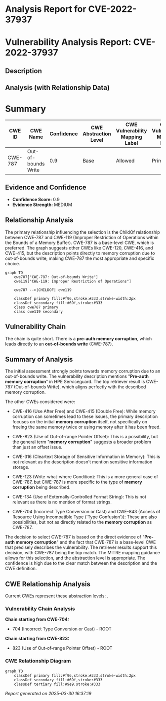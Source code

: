 # Analysis Report for CVE-2022-37937

# Vulnerability Analysis Report: CVE-2022-37937

## Description



## Analysis (with Relationship Data)

# Summary
| CWE ID | CWE Name | Confidence | CWE Abstraction Level | CWE Vulnerability Mapping Label | CWE-Vulnerability Mapping Notes |
|---|---|---|---|---|---|
| CWE-787 | Out-of-bounds Write | 0.9 | Base | Allowed | Primary CWE |

## Evidence and Confidence

*   **Confidence Score:** 0.9
*   **Evidence Strength:** MEDIUM

## Relationship Analysis
The primary relationship influencing the selection is the ChildOf relationship between CWE-787 and CWE-119 (Improper Restriction of Operations within the Bounds of a Memory Buffer). CWE-787 is a base-level CWE, which is preferred. The graph suggests other CWEs like CWE-120, CWE-416, and CWE-415, but the description points directly to memory corruption due to out-of-bounds write, making CWE-787 the most appropriate and specific choice.

```mermaid
graph TD
    cwe787["CWE-787: Out-of-bounds Write"]
    cwe119["CWE-119: Improper Restriction of Operations"]
    
    cwe787 -->|CHILDOF| cwe119
    
    classDef primary fill:#f96,stroke:#333,stroke-width:2px
    classDef secondary fill:#69f,stroke:#333
    class cwe787 primary
    class cwe119 secondary
```

## Vulnerability Chain
The chain is quite short. There is a **pre-auth memory corruption**, which leads directly to an **out-of-bounds write** (CWE-787).

## Summary of Analysis
The initial assessment strongly points towards memory corruption due to an out-of-bounds write. The vulnerability description mentions "**Pre-auth memory corruption**" in HPE Serviceguard. The top retriever result is CWE-787 (Out-of-bounds Write), which aligns perfectly with the described memory corruption.

The other CWEs considered were:

*   CWE-416 (Use After Free) and CWE-415 (Double Free): While memory corruption can sometimes lead to these issues, the primary description focuses on the initial **memory corruption** itself, not specifically on freeing the same memory twice or using memory after it has been freed.

*   CWE-823 (Use of Out-of-range Pointer Offset): This is a possibility, but the general term "**memory corruption**" suggests a broader problem than just an offset issue.

*   CWE-316 (Cleartext Storage of Sensitive Information in Memory): This is not relevant as the description doesn't mention sensitive information storage.

*   CWE-123 (Write-what-where Condition): This is a more general case of CWE-787, but CWE-787 is more specific to the type of **memory corruption** being described.

*   CWE-134 (Use of Externally-Controlled Format String): This is not relevant as there is no mention of format strings.

*   CWE-704 (Incorrect Type Conversion or Cast) and CWE-843 (Access of Resource Using Incompatible Type ('Type Confusion')): These are also possibilities, but not as directly related to the **memory corruption** as CWE-787.

The decision to select CWE-787 is based on the direct evidence of "**Pre-auth memory corruption**" and the fact that CWE-787 is a base-level CWE that precisely describes the vulnerability. The retriever results support this decision, with CWE-787 being the top match. The MITRE mapping guidance allows for this selection, and the abstraction level is appropriate. The confidence is high due to the clear match between the description and the CWE definition.


## CWE Relationship Analysis

Current CWEs represent these abstraction levels: .


### Vulnerability Chain Analysis

**Chain starting from CWE-704:**
- 704 (Incorrect Type Conversion or Cast) - ROOT


**Chain starting from CWE-823:**
- 823 (Use of Out-of-range Pointer Offset) - ROOT



### CWE Relationship Diagram

```mermaid
graph TD
    classDef primary fill:#f96,stroke:#333,stroke-width:2px
    classDef secondary fill:#69f,stroke:#333
    classDef tertiary fill:#9e9,stroke:#333
```



*Report generated on 2025-03-30 16:37:19*
